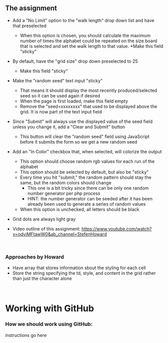 ## The assignment

* Add a "No Limit" option to the "walk length" drop down list and have that preselected
    * When this option is chosen, you should calculate the maximum number of times the alphabet could be repeated on the size board that is selected and set the walk length to that value.
    *Make this field "sticky"

* By default, have the "grid size" drop down preselected to 25
    * Make this field "sticky"

* Make the "random seed" text input "sticky"
    * That means it should display the most recently produced/selected seed so it can be used again if desired
    * When the page is first loaded, make this field empty
    * Remove the "seed=xxxxxxxx" that used to be displayed above the grid. It is now part of the text input field

* Since "Submit" will always use the displayed value of the seed field unless you change it, add a "Clear and Submit" button
    * This button will clear the "random seed" field using JavaScript before it submits the form so we get a new random seed

* Add an "In Color" checkbox that, when selected, will colorize the output
    * This option should choose random rgb values for each run of the alphabet
    * This option should be selected by default, but also be "sticky"
    * Every time you hit "submit," the random pattern should stay the same, but the random colors should change
        * This one is a bit tricky since there can be only one random number generator per php process
        * HINT: the number generator can be seeded after it has been already been used to generate a series of random values
    * When this option is unchecked, all letters should be black
* Grid dots are always light gray
* Video outline of this assignment: https://www.youtube.com/watch?v=odviMFtawW0&ab_channel=StefenHoward
<br>

### Approaches by Howard
* Have array that stores information sbout the styling for each cell
* Store the string specifying the td, style, and content in the grid rather than just the character alone
<br>

# Working with GitHub
### How we should work using GitHub:
instructions go here
